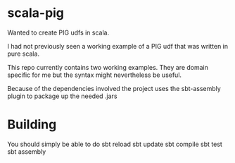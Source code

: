 scala-pig
=========

Wanted to create PIG udfs in scala.

I had not previously seen a working example of a PIG udf that was written in pure scala.

This repo currently contains two working examples. They are domain specific for me but the syntax might nevertheless be useful.

Because of the dependencies involved the project uses the sbt-assembly plugin to package up the needed .jars


Building 
========
You should simply be able to do
  sbt reload
  sbt update
  sbt compile
  sbt test
  sbt assembly


